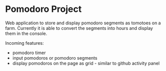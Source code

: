 # Pomodoro Project

Web application to store and display pomodoro segments as tomotoes on a farm. Currently it is able to convert the segments into hours and display them in the console.

Incoming features:

- pomodoro timer
- input pomodoros or pomodoro segments
- display pomodoros on the page as grid - similar to github activity panel
